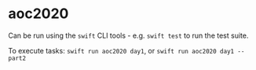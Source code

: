 # aoc2020

Can be run using the `swift` CLI tools - e.g. `swift test` to run the test suite.

To execute tasks: `swift run aoc2020 day1`, or `swift run aoc2020 day1 --part2`
